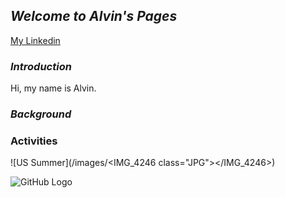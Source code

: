 ## _**Welcome to Alvin's Pages**_
[My Linkedin](https://www.linkedin.com/in/y-c-huang1995)

### _Introduction_
Hi, my name is Alvin.


### _Background_


### Activities

![US Summer](/images/<IMG_4246 class="JPG"></IMG_4246>)

![GitHub Logo](/images/logo.png)